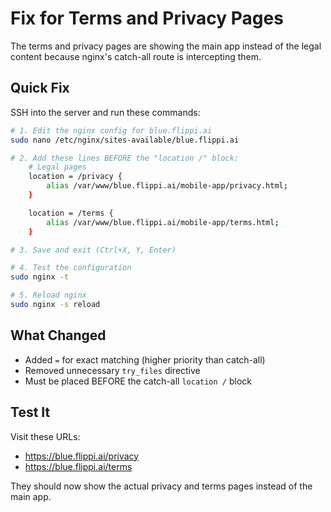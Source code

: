 # Fix for Terms and Privacy Pages

The terms and privacy pages are showing the main app instead of the legal content because nginx's catch-all route is intercepting them.

## Quick Fix

SSH into the server and run these commands:

```bash
# 1. Edit the nginx config for blue.flippi.ai
sudo nano /etc/nginx/sites-available/blue.flippi.ai

# 2. Add these lines BEFORE the "location /" block:
    # Legal pages
    location = /privacy {
        alias /var/www/blue.flippi.ai/mobile-app/privacy.html;
    }

    location = /terms {
        alias /var/www/blue.flippi.ai/mobile-app/terms.html;
    }

# 3. Save and exit (Ctrl+X, Y, Enter)

# 4. Test the configuration
sudo nginx -t

# 5. Reload nginx
sudo nginx -s reload
```

## What Changed

- Added `=` for exact matching (higher priority than catch-all)
- Removed unnecessary `try_files` directive
- Must be placed BEFORE the catch-all `location /` block

## Test It

Visit these URLs:
- https://blue.flippi.ai/privacy
- https://blue.flippi.ai/terms

They should now show the actual privacy and terms pages instead of the main app.
